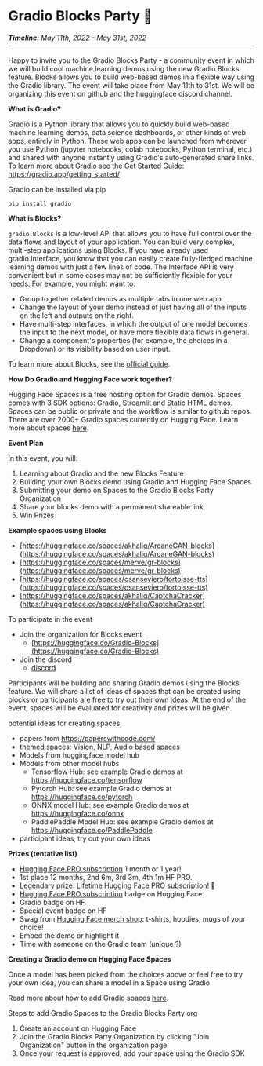 # Gradio Blocks Party  🥳


_**Timeline**: May 11th, 2022 - May 31st, 2022_

---

Happy to invite you to the Gradio Blocks Party - a community event in which we will build cool machine learning demos using the new Gradio Blocks feature. Blocks allows you to build web-based demos in a flexible way using the Gradio library. The event will take place from May 11th to 31st. We will be organizing this event on github and the huggingface discord channel.


**What is Gradio?**

Gradio is a Python library that allows you to quickly build web-based machine learning demos, data science dashboards, or other kinds of web apps, entirely in Python. These web apps can be launched from wherever you use Python (jupyter notebooks, colab notebooks, Python terminal, etc.) and shared with anyone instantly using Gradio's auto-generated share links. To learn more about Gradio see the Get Started Guide: https://gradio.app/getting_started/

Gradio can be installed via pip

```pip install gradio```


**What is Blocks?**

`gradio.Blocks` is a low-level API that allows you to have full control over the data flows and layout of your application. You can build very complex, multi-step applications using Blocks. If you have already used gradio.Interface, you know that you can easily create fully-fledged machine learning demos with just a few lines of code. The Interface API is very convenient but in some cases may not be sufficiently flexible for your needs. For example, you might want to:

* Group together related demos as multiple tabs in one web app.
* Change the layout of your demo instead of just having all of the inputs on the left and outputs on the right.
* Have multi-step interfaces, in which the output of one model becomes the input to the next model, or have more flexible data flows in general.
* Change a component's properties (for example, the choices in a Dropdown) or its visibility based on user input.

To learn more about Blocks, see the [official guide](https://www.gradio.app/introduction_to_blocks/).


**How Do Gradio and Hugging Face work together?**

Hugging Face Spaces is a free hosting option for Gradio demos. Spaces comes with 3 SDK options: Gradio, Streamlit and Static HTML demos. Spaces can be public or private and the workflow is similar to github repos. There are over 2000+ Gradio spaces currently on Hugging Face. Learn more about spaces [here](https://huggingface.co/docs/hub/spaces).

**Event Plan**

In this event, you will:

1. Learning about Gradio and the new Blocks Feature
2. Building your own Blocks demo using Gradio and Hugging Face Spaces
3. Submitting your demo on Spaces to the Gradio Blocks Party Organization
4. Share your blocks demo with a permanent shareable link 
5. Win Prizes


**Example spaces using Blocks**
- [https://huggingface.co/spaces/akhaliq/ArcaneGAN-blocks](https://huggingface.co/spaces/akhaliq/ArcaneGAN-blocks)
- [https://huggingface.co/spaces/merve/gr-blocks](https://huggingface.co/spaces/merve/gr-blocks)
- [https://huggingface.co/spaces/osanseviero/tortoisse-tts](https://huggingface.co/spaces/osanseviero/tortoisse-tts)
- [https://huggingface.co/spaces/akhaliq/CaptchaCracker](https://huggingface.co/spaces/akhaliq/CaptchaCracker)


To participate in the event

- Join the organization for Blocks event
    - [https://huggingface.co/Gradio-Blocks](https://huggingface.co/Gradio-Blocks)
- Join the discord
    - [discord](https://discord.com/invite/feTf9x3ZSB)


Participants will be building and sharing Gradio demos using the Blocks feature. We will share a list of ideas of spaces that can be created using blocks or participants are free to try out their own ideas. At the end of the event, spaces will be evaluated for creativity and prizes will be given. 


potential ideas for creating spaces:


- papers from https://paperswithcode.com/
- themed spaces: Vision, NLP, Audio based spaces
- Models from huggingface model hub
- Models from other model hubs
    - Tensorflow Hub: see example Gradio demos at https://huggingface.co/tensorflow
    - Pytorch Hub: see example Gradio demos at https://huggingface.co/pytorch
    - ONNX model Hub: see example Gradio demos at https://huggingface.co/onnx
    - PaddlePaddle Model Hub: see example Gradio demos at https://huggingface.co/PaddlePaddle
- participant ideas, try out your own ideas


**Prizes (tentative list)**

- [Hugging Face PRO subscription](https://huggingface.co/pricing) 1 month or 1 year!
- 1st place 12 months, 2nd 6m, 3rd 3m, 4th 1m HF PRO.
- Legendary prize: Lifetime [Hugging Face PRO subscription](https://huggingface.co/pricing)! 🤯
- [Hugging Face PRO subscription](https://huggingface.co/pricing) badge on Hugging Face
- Gradio badge on HF
- Special event badge on HF
- Swag from [Hugging Face merch shop](https://huggingface.myshopify.com/): t-shirts, hoodies, mugs of your choice!
- Embed the demo or highlight it
- Time with someone on the Gradio team (unique ?)


**Creating a Gradio demo on Hugging Face Spaces**

Once a model has been picked from the choices above or feel free to try your own idea, you can share a model in a Space using Gradio

Read more about how to add Gradio spaces [here](https://huggingface.co/blog/gradio-spaces).
 
Steps to add Gradio Spaces to the Gradio Blocks Party org
1. Create an account on Hugging Face
2. Join the Gradio Blocks Party Organization by clicking "Join Organization" button in the organization page
3. Once your request is approved, add your space using the Gradio SDK
